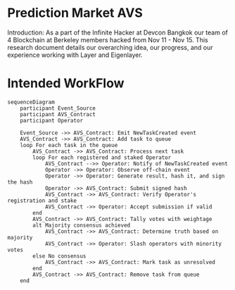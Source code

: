 # Prediction Market AVS 
Introduction:
As a part of the Infinite Hacker at Devcon Bangkok our team of 4 Blockchain at Berkeley members hacked from Nov 11 - Nov 15. This research document details our overarching idea, our progress, and our experience working with Layer and Eigenlayer.


# Intended WorkFlow

```mermaid
sequenceDiagram
    participant Event_Source
    participant AVS_Contract
    participant Operator

    Event_Source ->> AVS_Contract: Emit NewTaskCreated event
    AVS_Contract ->> AVS_Contract: Add task to queue
    loop For each task in the queue
        AVS_Contract ->> AVS_Contract: Process next task
        loop For each registered and staked Operator
            AVS_Contract -->> Operator: Notify of NewTaskCreated event
            Operator ->> Operator: Observe off-chain event
            Operator ->> Operator: Generate result, hash it, and sign the hash
            Operator ->> AVS_Contract: Submit signed hash
            AVS_Contract ->> AVS_Contract: Verify Operator's registration and stake
            AVS_Contract ->> Operator: Accept submission if valid
        end
        AVS_Contract ->> AVS_Contract: Tally votes with weightage
        alt Majority consensus achieved
            AVS_Contract ->> AVS_Contract: Determine truth based on majority
            AVS_Contract ->> Operator: Slash operators with minority votes
        else No consensus
            AVS_Contract ->> AVS_Contract: Mark task as unresolved
        end
        AVS_Contract ->> AVS_Contract: Remove task from queue
    end

